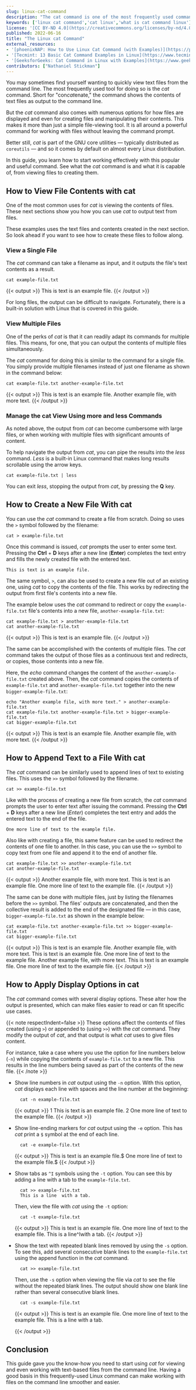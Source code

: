 ```yaml
---
slug: linux-cat-command
description: "The cat command is one of the most frequently used commands in Linux, noteworthy for its versatility for viewing and creating file contents. Get your introduction to this must-know tool in this tutorial, covering everything you need to start using the Linux cat command."
keywords: ['linux cat command','cat linux','what is cat command linux']
license: '[CC BY-ND 4.0](https://creativecommons.org/licenses/by-nd/4.0)'
published: 2022-06-16
title: "The Linux cat Command"
external_resources:
- '[phoenixNAP: How to Use Linux Cat Command (with Examples)](https://phoenixnap.com/kb/linux-cat-command)'
- '[Tecmint: 13 Basic Cat Command Examples in Linux](https://www.tecmint.com/13-basic-cat-command-examples-in-linux/)'
- '[GeeksforGeeks: Cat Command in Linux with Examples](https://www.geeksforgeeks.org/cat-command-in-linux-with-examples/)'
contributors: ["Nathaniel Stickman"]
---
```


You may sometimes find yourself wanting to quickly view text files from the command line. The most frequently used tool for doing so is the *cat* command. Short for "con*cat*enate," the command shows the contents of text files as output to the command line.

But the *cat* command also comes with numerous options for how files are displayed and even for creating files and manipulating their contents. This makes it more than just a simple file-viewing tool. It is all around a powerful command for working with files without leaving the command prompt.

Better still, *cat* is part of the GNU core utilities — typically distributed as `coreutils` — and so it comes by default on almost every Linux distribution.

In this guide, you learn how to start working effectively with this popular and useful command. See what the *cat* command is and what it is capable of, from viewing files to creating them.

## How to View File Contents with cat

One of the most common uses for *cat* is viewing the contents of files. These next sections show you how you can use *cat* to output text from files.

These examples uses the text files and contents created in the next section. So look ahead if you want to see how to create these files to follow along.

### View a Single File

The *cat* command can take a filename as input, and it outputs the file's text contents as a result.

    cat example-file.txt

{{< output >}}
This is text is an example file.
{{< /output >}}

For long files, the output can be difficult to navigate. Fortunately, there is a built-in solution with Linux that is covered in this guide.

### View Multiple Files

One of the perks of *cat* is that it can readily adapt its commands for multiple files. This means, for one, that you can output the contents of multiple files simultaneously.

The *cat* command for doing this is similar to the command for a single file. You simply provide multiple filenames instead of just one filename as shown in the command below:

    cat example-file.txt another-example-file.txt

{{< output >}}
This is text is an example file.
Another example file, with more text.
{{< /output >}}

### Manage the cat View Using more and less Commands

As noted above, the output from *cat* can become cumbersome with large files, or when working with multiple files with significant amounts of content.

To help navigate the output from *cat*, you can pipe the results into the *less* command. *Less* is a built-in Linux command that makes long results scrollable using the arrow keys.

    cat example-file.txt | less

You can exit *less*, stopping the output from *cat*, by pressing the **Q** key.

## How to Create a New File With cat

You can use the *cat* command to create a file from scratch. Doing so uses the `>` symbol followed by the filename:

    cat > example-file.txt

Once this command is issued, *cat* prompts the user to enter some text. Pressing the **Ctrl** + **D** keys after a new line (**Enter**) completes the text entry and fills the newly created file with the entered text.

    This is text is an example file.

The same symbol, `>`, can also be used to create a new file out of an existing one, using *cat* to copy the contents of the file. This works by redirecting the output from first file's contents into a new file.

The example below uses the *cat* command to redirect or copy the `example-file.txt` file's contents into a new file, `another-example-file.txt`:

    cat example-file.txt > another-example-file.txt
    cat another-example-file.txt

{{< output >}}
This is text is an example file.
{{< /output >}}

The same can be accomplished with the contents of multiple files. The *cat* command takes the output of those files as a continuous text and redirects, or copies, those contents into a new file.

Here, the *echo* command changes the content of the `another-example-file.txt` created above. Then, the *cat* command copies the contents of `example-file.txt` and `another-example-file.txt` together into the new `bigger-example-file.txt`:

    echo "Another example file, with more text." > another-example-file.txt
    cat example-file.txt another-example-file.txt > bigger-example-file.txt
    cat bigger-example-file.txt

{{< output >}}
This is text is an example file.
Another example file, with more text.
{{< /output >}}

## How to Append Text to a File With cat

The *cat* command can be similarly used to append lines of text to existing files. This uses the `>>` symbol followed by the filename.

    cat >> example-file.txt

Like with the process of creating a new file from scratch, the *cat* command prompts the user to enter text after issuing the command. Pressing the **Ctrl** + **D** keys after a new line (*Enter*) completes the text entry and adds the entered text to the end of the file.

    One more line of text to the example file.

Also like with creating a file, this same feature can be used to redirect the contents of one file to another. In this case, you can use the `>>` symbol to copy text from one file and append it to the end of another file.

    cat example-file.txt >> another-example-file.txt
    cat another-example-file.txt

{{< output >}}
Another example file, with more text.
This is text is an example file.
One more line of text to the example file.
{{< /output >}}

The same can be done with multiple files, just by listing the filenames before the `>>` symbol. The files' outputs are concatenated, and then the collective result is added to the end of the designated file — in this case, `bigger-example-file.txt` as shown in the example below:

    cat example-file.txt another-example-file.txt >> bigger-example-file.txt
    cat bigger-example-file.txt

{{< output >}}
This is text is an example file.
Another example file, with more text.
This is text is an example file.
One more line of text to the example file.
Another example file, with more text.
This is text is an example file.
One more line of text to the example file.
{{< /output >}}

## How to Apply Display Options in cat

The *cat* command comes with several display options. These alter how the output is presented, which can make files easier to read or can fit specific use cases.

{{< note respectIndent=false >}}
These options affect the contents of files created (using `>`) or appended to (using `>>`) with the *cat* command. They modify the output of *cat*, and that output is what *cat* uses to give files content.

For instance, take a case where you use the option for line numbers below (`-n`) while copying the contents of `example-file.txt` to a new file. This results in the line numbers being saved as part of the contents of the new file.
{{< /note >}}

- Show line numbers in *cat* output using the `-n` option. With this option, *cat* displays each line with spaces and the line number at the beginning:

        cat -n example-file.txt

  {{< output >}}
1	This is text is an example file.
2	One more line of text to the example file.
  {{< /output >}}

- Show line-ending markers for *cat* output using the `-e` option. This has *cat* print a `$` symbol at the end of each line.

        cat -e example-file.txt

    {{< output >}}
This is text is an example file.$
One more line of text to the example file.$
    {{< /output >}}

- Show tabs as `^I` symbols using the `-t` option. You can see this by adding a line with a tab to the `example-file.txt`.

        cat >> example-file.txt
        This is a line	with a tab.

    Then, view the file with *cat* using the `-t` option:

        cat -t example-file.txt

    {{< output >}}
This is text is an example file.
One more line of text to the example file.
This is a line^Iwith a tab.
    {{< /output >}}

- Show the text with repeated blank lines removed by using the `-s` option. To see this, add several consecutive blank lines to the `example-file.txt` using the append function in the *cat* command.

        cat >> example-file.txt

    Then, use the `-s` option when viewing the file via *cat* to see the file without the repeated blank lines. The output should show one blank line rather than several consecutive blank lines.

        cat -s example-file.txt

    {{< output >}}
This is text is an example file.
One more line of text to the example file.
This is a line	with a tab.

    {{< /output >}}

## Conclusion

This guide gave you the know-how you need to start using *cat* for viewing and even working with text-based files from the command line. Having a good basis in this frequently-used Linux command can make working with files on the command line smoother and easier.